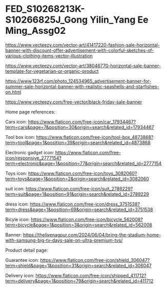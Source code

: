 # FED_S10268213K-S10266825J_Gong Yilin_Yang Ee Ming_Assg02


https://www.vecteezy.com/vector-art/41417220-fashion-sale-horizontal-banner-with-discount-offer-advertisement-with-colorful-sketches-of-various-clothing-items-vector-illustration

https://www.vecteezy.com/vector-art/38046770-horizontal-sale-banner-template-for-vegetarian-or-organic-product

https://www.123rf.com/photo_124534965_advertisement-banner-for-summer-sale-horizontal-banner-with-realistic-seashells-and-starfishes-on.html

https://www.vecteezy.com/free-vector/black-friday-sale-banner


Home page references:



Cars icon:
https://www.flaticon.com/free-icon/car_17934467?term=cars&page=7&position=30&origin=search&related_id=17934467

Tool box icon:
https://www.flaticon.com/free-icon/tool-box_4873868?term=tool&page=1&position=39&origin=search&related_id=4873868

Electronic gadget icon:
https://www.flaticon.com/free-icon/responsive_2777154?term=electronic&page=1&position=77&origin=search&related_id=2777154

Toys icon:
https://www.flaticon.com/free-icon/toys_3082060?term=toys&page=1&position=2&origin=search&related_id=3082060

suit icon:
https://www.flaticon.com/free-icon/suit_2789229?term=suit&page=1&position=91&origin=search&related_id=2789229

dress icon:
https://www.flaticon.com/free-icon/dress_3751538?term=dress&page=1&position=69&origin=search&related_id=3751538

Bicyle icon:
https://www.flaticon.com/free-icon/bicycle_562008?term=bicycle&page=1&position=3&origin=search&related_id=562008

Banner:
https://thelivenagpur.com/2024/06/04/bring-the-stadium-home-with-samsung-big-tv-days-sale-on-ultra-premium-tvs/


Product detail page:

Guarantee icon:
https://www.flaticon.com/free-icon/shield_306047?term=shield&page=1&position=31&origin=search&related_id=306047

Delivery icon:
https://www.flaticon.com/free-icon/shipped_411712?term=delivery&page=1&position=79&origin=search&related_id=411712
